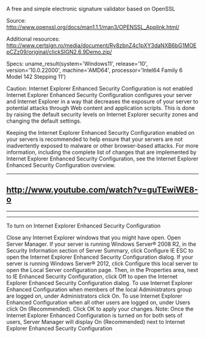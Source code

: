 A free and simple electronic signature validator based on OpenSSL 



Source: http://www.openssl.org/docs/man1.1.1/man3/OPENSSL_Applink.html/


Additional resources:  http://www.certsign.ro/media/document/Ry8zbnZ4c1pXY3daNXB6bG1MOEpCZz09/original/clickSIGN2.6.9Demo.zip/


Specs:  uname_result(system='Windows11',  release='10',  version='10.0.22000',  machine='AMD64',  processor='Intel64 Family 6 Model 142 Stepping 11')



  Caution: Internet Explorer Enhanced Security Configuration is not enabled
Internet Explorer Enhanced Security Configuration configures your server and Internet Explorer in a way that decreases the exposure of your server to potential attacks through Web content and application scripts. This is done by raising the default security levels on Internet Explorer security zones and changing the default settings.

Keeping the Internet Explorer Enhanced Security Configuration enabled on your servers is recommended to help ensure that your servers are not inadvertently exposed to malware or other browser-based attacks. For more information, including the complete list of changes that are implemented by Internet Explorer Enhanced Security Configuration, see the Internet Explorer Enhanced Security Configuration overview. 

--------------------------------------------------------------------------------
http://www.youtube.com/watch?v=guTEwiWE8-o
--------------------------------------------------------------------------------
--------------------------------------------------------------------------------
--------------------------------------------------------------------------------

To turn on Internet Explorer Enhanced Security Configuration

Close any Internet Explorer windows that you might have open. 
Open Server Manager. 
If your server is running Windows Server® 2008 R2, in the Security Information section of Server Summary, click Configure IE ESC to open the Internet Explorer Enhanced Security Configuration dialog. 
If your server is running Windows Server® 2012, click Configure this local server to open the Local Server configuration page. Then, in the Properties area, next to IE Enhanced Security Configuration, click Off to open the Internet Explorer Enhanced Security Configuration dialog.
To use Internet Explorer Enhanced Configuration when members of the local Administrators group are logged on, under Administrators click On. 
To use Internet Explorer Enhanced Configuration when all other users are logged on, under Users click On (Recommended). 
Click OK to apply your changes. 
Note: Once the Internet Explorer Enhanced Configuration is turned on for both sets of users, Server Manager will display On (Recommended) next to Internet Explorer Enhanced Security Configuration
 


